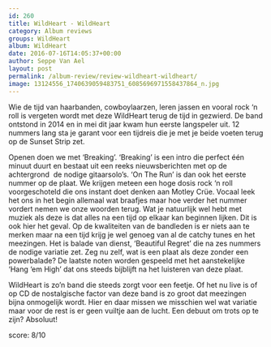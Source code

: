 ```yaml
---
id: 260
title: WildHeart - WildHeart
category: Album reviews
groups: WildHeart
album: WildHeart
date: 2016-07-16T14:05:37+00:00
author: Seppe Van Ael
layout: post
permalink: /album-review/review-wildheart-wildheart/
image: 13124556_1740639059483751_6085696971558437864_n.jpg
---
```

Wie de tijd van haarbanden, cowboylaarzen, leren jassen en vooral rock ‘n roll is vergeten wordt met deze WildHeart terug de tijd in gezwierd. De band ontstond in 2014 en in mei dit jaar kwam hun eerste langspeler uit. 12 nummers lang sta je garant voor een tijdreis die je met je beide voeten terug op de Sunset Strip zet.

Openen doen we met ‘Breaking’. ‘Breaking’ is een intro die perfect één minuut duurt en bestaat uit een reeks nieuwsberichten met op de achtergrond  de nodige gitaarsolo’s. ‘On The Run’ is dan ook het eerste nummer op de plaat. We krijgen meteen een hoge dosis rock ‘n roll voorgeschoteld die ons instant doet denken aan Motley Crüe. Vocaal leek het ons in het begin allemaal wat braafjes maar hoe verder het nummer vordert nemen we onze woorden terug. Wat je natuurlijk wel hebt met muziek als deze is dat alles na een tijd op elkaar kan beginnen lijken. Dit is ook hier het geval. Op de kwaliteiten van de bandleden is er niets aan te merken maar na een tijd krijg je wel genoeg van al de catchy tunes en het meezingen. Het is balade van dienst, ‘Beautiful Regret’ die na zes nummers de nodige variatie zet. Zeg nu zelf, wat is een plaat als deze zonder een powerbalade? De laatste noten worden gespeeld met het aanstekelijke ‘Hang ‘em High’ dat ons steeds bijblijft na het luisteren van deze plaat.

WildHeart is zo’n band die steeds zorgt voor een feetje. Of het nu live is of op CD de nostalgische factor van deze band is zo groot dat meezingen bijna onmogelijk wordt. Hier en daar missen we misschien wel wat variatie maar voor de rest is er geen vuiltje aan de lucht. Een debuut om trots op te zijn? Absoluut!

score: 8/10